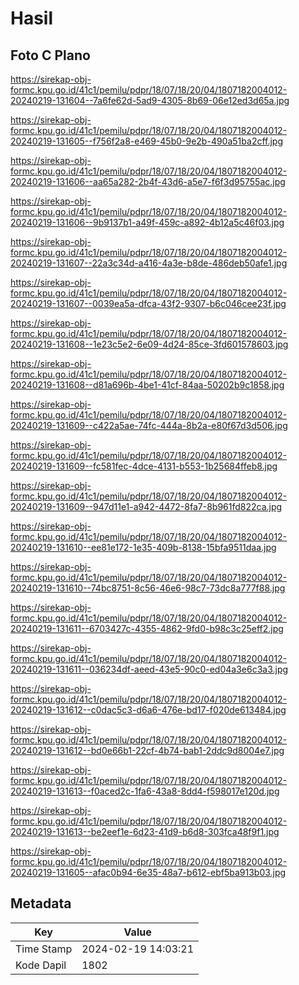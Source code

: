 # Hasil

## Foto C Plano

https://sirekap-obj-formc.kpu.go.id/41c1/pemilu/pdpr/18/07/18/20/04/1807182004012-20240219-131604--7a6fe62d-5ad9-4305-8b69-06e12ed3d65a.jpg

https://sirekap-obj-formc.kpu.go.id/41c1/pemilu/pdpr/18/07/18/20/04/1807182004012-20240219-131605--f756f2a8-e469-45b0-9e2b-490a51ba2cff.jpg

https://sirekap-obj-formc.kpu.go.id/41c1/pemilu/pdpr/18/07/18/20/04/1807182004012-20240219-131606--aa65a282-2b4f-43d6-a5e7-f6f3d95755ac.jpg

https://sirekap-obj-formc.kpu.go.id/41c1/pemilu/pdpr/18/07/18/20/04/1807182004012-20240219-131606--9b9137b1-a49f-459c-a892-4b12a5c46f03.jpg

https://sirekap-obj-formc.kpu.go.id/41c1/pemilu/pdpr/18/07/18/20/04/1807182004012-20240219-131607--22a3c34d-a416-4a3e-b8de-486deb50afe1.jpg

https://sirekap-obj-formc.kpu.go.id/41c1/pemilu/pdpr/18/07/18/20/04/1807182004012-20240219-131607--0039ea5a-dfca-43f2-9307-b6c046cee23f.jpg

https://sirekap-obj-formc.kpu.go.id/41c1/pemilu/pdpr/18/07/18/20/04/1807182004012-20240219-131608--1e23c5e2-6e09-4d24-85ce-3fd601578603.jpg

https://sirekap-obj-formc.kpu.go.id/41c1/pemilu/pdpr/18/07/18/20/04/1807182004012-20240219-131608--d81a696b-4be1-41cf-84aa-50202b9c1858.jpg

https://sirekap-obj-formc.kpu.go.id/41c1/pemilu/pdpr/18/07/18/20/04/1807182004012-20240219-131609--c422a5ae-74fc-444a-8b2a-e80f67d3d506.jpg

https://sirekap-obj-formc.kpu.go.id/41c1/pemilu/pdpr/18/07/18/20/04/1807182004012-20240219-131609--fc581fec-4dce-4131-b553-1b25684ffeb8.jpg

https://sirekap-obj-formc.kpu.go.id/41c1/pemilu/pdpr/18/07/18/20/04/1807182004012-20240219-131609--947d11e1-a942-4472-8fa7-8b961fd822ca.jpg

https://sirekap-obj-formc.kpu.go.id/41c1/pemilu/pdpr/18/07/18/20/04/1807182004012-20240219-131610--ee81e172-1e35-409b-8138-15bfa9511daa.jpg

https://sirekap-obj-formc.kpu.go.id/41c1/pemilu/pdpr/18/07/18/20/04/1807182004012-20240219-131610--74bc8751-8c56-46e6-98c7-73dc8a777f88.jpg

https://sirekap-obj-formc.kpu.go.id/41c1/pemilu/pdpr/18/07/18/20/04/1807182004012-20240219-131611--6703427c-4355-4862-9fd0-b98c3c25eff2.jpg

https://sirekap-obj-formc.kpu.go.id/41c1/pemilu/pdpr/18/07/18/20/04/1807182004012-20240219-131611--036234df-aeed-43e5-90c0-ed04a3e6c3a3.jpg

https://sirekap-obj-formc.kpu.go.id/41c1/pemilu/pdpr/18/07/18/20/04/1807182004012-20240219-131612--c0dac5c3-d6a6-476e-bd17-f020de613484.jpg

https://sirekap-obj-formc.kpu.go.id/41c1/pemilu/pdpr/18/07/18/20/04/1807182004012-20240219-131612--bd0e66b1-22cf-4b74-bab1-2ddc9d8004e7.jpg

https://sirekap-obj-formc.kpu.go.id/41c1/pemilu/pdpr/18/07/18/20/04/1807182004012-20240219-131613--f0aced2c-1fa6-43a8-8dd4-f598017e120d.jpg

https://sirekap-obj-formc.kpu.go.id/41c1/pemilu/pdpr/18/07/18/20/04/1807182004012-20240219-131613--be2eef1e-6d23-41d9-b6d8-303fca48f9f1.jpg

https://sirekap-obj-formc.kpu.go.id/41c1/pemilu/pdpr/18/07/18/20/04/1807182004012-20240219-131605--afac0b94-6e35-48a7-b612-ebf5ba913b03.jpg


## Metadata

| Key        | Value               |
| ---------- | ------------------- |
| Time Stamp | 2024-02-19 14:03:21 |
| Kode Dapil | 1802                |



